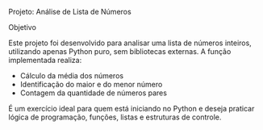 Projeto: Análise de Lista de Números

Objetivo

Este projeto foi desenvolvido para analisar uma lista de números inteiros, utilizando apenas Python puro, sem bibliotecas externas. A função implementada realiza:

- Cálculo da média dos números
- Identificação do maior e do menor número
- Contagem da quantidade de números pares

É um exercício ideal para quem está iniciando no Python e deseja praticar lógica de programação, funções, listas e estruturas de controle.

